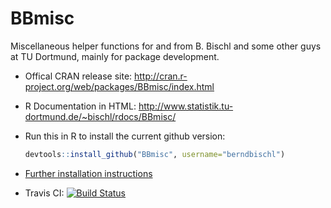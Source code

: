 BBmisc
======

Miscellaneous helper functions for and from B. Bischl and some other guys at TU Dortmund, mainly for package development.

* Offical CRAN release site: 
  http://cran.r-project.org/web/packages/BBmisc/index.html

* R Documentation in HTML:
  http://www.statistik.tu-dortmund.de/~bischl/rdocs/BBmisc/

* Run this in R to install the current github version:
  ```r
  devtools::install_github("BBmisc", username="berndbischl")
  ```

* [Further installation instructions](https://github.com/tudo-r/PackagesInfo/wiki/Installation-Information)

* Travis CI: [![Build Status](https://travis-ci.org/berndbischl/BBmisc.png)](https://travis-ci.org/berndbischl/BBmisc)
